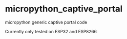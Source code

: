 # micropython_captive_portal

micropython generic captive portal code

Currently only tested on ESP32 and ESP8266
